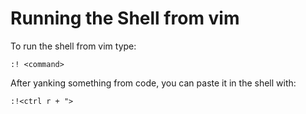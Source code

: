 # Running the Shell from vim

To run the shell from vim type:
```
:! <command>
```
After yanking something from code, you can paste it in the shell with:
```
:!<ctrl r + ">
```
